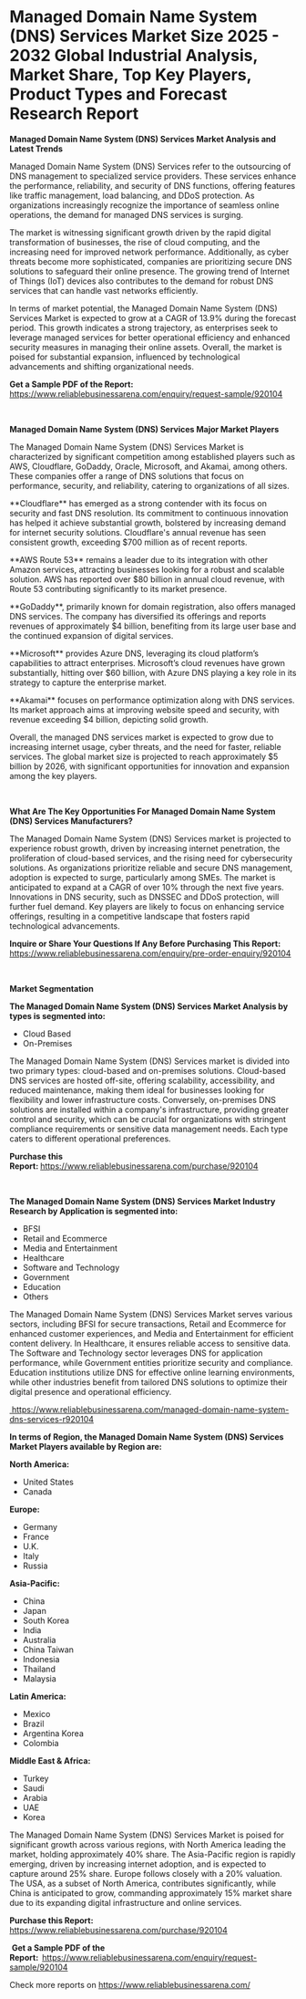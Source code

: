 <p><h1>Managed Domain Name System (DNS) Services Market Size 2025 - 2032 Global Industrial Analysis, Market Share, Top Key Players, Product Types and Forecast Research Report</h1></p><p><strong>Managed Domain Name System (DNS) Services Market Analysis and Latest Trends</strong></p>
<p><p>Managed Domain Name System (DNS) Services refer to the outsourcing of DNS management to specialized service providers. These services enhance the performance, reliability, and security of DNS functions, offering features like traffic management, load balancing, and DDoS protection. As organizations increasingly recognize the importance of seamless online operations, the demand for managed DNS services is surging. </p><p>The market is witnessing significant growth driven by the rapid digital transformation of businesses, the rise of cloud computing, and the increasing need for improved network performance. Additionally, as cyber threats become more sophisticated, companies are prioritizing secure DNS solutions to safeguard their online presence. The growing trend of Internet of Things (IoT) devices also contributes to the demand for robust DNS services that can handle vast networks efficiently.</p><p>In terms of market potential, the Managed Domain Name System (DNS) Services Market is expected to grow at a CAGR of 13.9% during the forecast period. This growth indicates a strong trajectory, as enterprises seek to leverage managed services for better operational efficiency and enhanced security measures in managing their online assets. Overall, the market is poised for substantial expansion, influenced by technological advancements and shifting organizational needs.</p></p>
<p><strong>Get a Sample PDF of the Report:&nbsp;</strong> <a href="https://www.reliablebusinessarena.com/enquiry/request-sample/920104?utm_campaign=2137&utm_medium=2&utm_source=Github&utm_content=ia&utm_term=11032025&utm_id=managed-domain-name-system-dns-services">https://www.reliablebusinessarena.com/enquiry/request-sample/920104</a></p>
<p>&nbsp;</p>
<p><strong>Managed Domain Name System (DNS) Services Major Market Players</strong></p>
<p><p>The Managed Domain Name System (DNS) Services Market is characterized by significant competition among established players such as AWS, Cloudflare, GoDaddy, Oracle, Microsoft, and Akamai, among others. These companies offer a range of DNS solutions that focus on performance, security, and reliability, catering to organizations of all sizes.</p><p>**Cloudflare** has emerged as a strong contender with its focus on security and fast DNS resolution. Its commitment to continuous innovation has helped it achieve substantial growth, bolstered by increasing demand for internet security solutions. Cloudflare's annual revenue has seen consistent growth, exceeding $700 million as of recent reports.</p><p>**AWS Route 53** remains a leader due to its integration with other Amazon services, attracting businesses looking for a robust and scalable solution. AWS has reported over $80 billion in annual cloud revenue, with Route 53 contributing significantly to its market presence.</p><p>**GoDaddy**, primarily known for domain registration, also offers managed DNS services. The company has diversified its offerings and reports revenues of approximately $4 billion, benefiting from its large user base and the continued expansion of digital services.</p><p>**Microsoft** provides Azure DNS, leveraging its cloud platform’s capabilities to attract enterprises. Microsoft’s cloud revenues have grown substantially, hitting over $60 billion, with Azure DNS playing a key role in its strategy to capture the enterprise market.</p><p>**Akamai** focuses on performance optimization along with DNS services. Its market approach aims at improving website speed and security, with revenue exceeding $4 billion, depicting solid growth.</p><p>Overall, the managed DNS services market is expected to grow due to increasing internet usage, cyber threats, and the need for faster, reliable services. The global market size is projected to reach approximately $5 billion by 2026, with significant opportunities for innovation and expansion among the key players.</p></p>
<p>&nbsp;</p>
<p><strong>What Are The Key Opportunities For Managed Domain Name System (DNS) Services Manufacturers?</strong></p>
<p><p>The Managed Domain Name System (DNS) Services market is projected to experience robust growth, driven by increasing internet penetration, the proliferation of cloud-based services, and the rising need for cybersecurity solutions. As organizations prioritize reliable and secure DNS management, adoption is expected to surge, particularly among SMEs. The market is anticipated to expand at a CAGR of over 10% through the next five years. Innovations in DNS security, such as DNSSEC and DDoS protection, will further fuel demand. Key players are likely to focus on enhancing service offerings, resulting in a competitive landscape that fosters rapid technological advancements.</p></p>
<p><strong>Inquire or Share Your Questions If Any Before Purchasing This Report:</strong> <a href="https://www.reliablebusinessarena.com/enquiry/pre-order-enquiry/920104?utm_campaign=2137&utm_medium=2&utm_source=Github&utm_content=ia&utm_term=11032025&utm_id=managed-domain-name-system-dns-services">https://www.reliablebusinessarena.com/enquiry/pre-order-enquiry/920104</a></p>
<p>&nbsp;</p>
<p><strong>Market Segmentation</strong></p>
<p><strong>The Managed Domain Name System (DNS) Services Market Analysis by types is segmented into:</strong></p>
<p><ul><li>Cloud Based</li><li>On-Premises</li></ul></p>
<p><p>The Managed Domain Name System (DNS) Services market is divided into two primary types: cloud-based and on-premises solutions. Cloud-based DNS services are hosted off-site, offering scalability, accessibility, and reduced maintenance, making them ideal for businesses looking for flexibility and lower infrastructure costs. Conversely, on-premises DNS solutions are installed within a company's infrastructure, providing greater control and security, which can be crucial for organizations with stringent compliance requirements or sensitive data management needs. Each type caters to different operational preferences.</p></p>
<p><strong>Purchase this Report:&nbsp;</strong><a href="https://www.reliablebusinessarena.com/purchase/920104?utm_campaign=2137&utm_medium=2&utm_source=Github&utm_content=ia&utm_term=11032025&utm_id=managed-domain-name-system-dns-services">https://www.reliablebusinessarena.com/purchase/920104</a></p>
<p>&nbsp;</p>
<p><strong>The Managed Domain Name System (DNS) Services Market Industry Research by Application is segmented into:</strong></p>
<p><ul><li>BFSI</li><li>Retail and Ecommerce</li><li>Media and Entertainment</li><li>Healthcare</li><li>Software and Technology</li><li>Government</li><li>Education</li><li>Others</li></ul></p>
<p><p>The Managed Domain Name System (DNS) Services Market serves various sectors, including BFSI for secure transactions, Retail and Ecommerce for enhanced customer experiences, and Media and Entertainment for efficient content delivery. In Healthcare, it ensures reliable access to sensitive data. The Software and Technology sector leverages DNS for application performance, while Government entities prioritize security and compliance. Education institutions utilize DNS for effective online learning environments, while other industries benefit from tailored DNS solutions to optimize their digital presence and operational efficiency.</p></p>
<p><a href="https://www.reliablebusinessarena.com/managed-domain-name-system-dns-services-r920104?utm_campaign=2137&utm_medium=2&utm_source=Github&utm_content=ia&utm_term=11032025&utm_id=managed-domain-name-system-dns-services">&nbsp;https://www.reliablebusinessarena.com/managed-domain-name-system-dns-services-r920104</a></p>
<p><strong>In terms of Region, the Managed Domain Name System (DNS) Services Market Players available by Region are:</strong></p>
<p>
    <p> <strong> North America: </strong>
        <ul>
            <li>United States</li>
            <li>Canada</li>
        </ul>
        </p> 
    <p> <strong> Europe: </strong>
        <ul>
            <li>Germany</li>
            <li>France</li>
            <li>U.K.</li>
            <li>Italy</li>
            <li>Russia</li>
        </ul>
        </p> 
    <p> <strong> Asia-Pacific: </strong>
        <ul>
            <li>China</li>
            <li>Japan</li>
            <li>South Korea</li>
            <li>India</li>
            <li>Australia</li>
            <li>China Taiwan</li>
            <li>Indonesia</li>
            <li>Thailand</li>
            <li>Malaysia</li>
        </ul>
        </p> 
    <p> <strong> Latin America: </strong>
        <ul>
            <li>Mexico</li>
            <li>Brazil</li>
            <li>Argentina Korea</li>
            <li>Colombia</li>
        </ul>
        </p> 
    <p> <strong> Middle East & Africa: </strong>
        <ul>
            <li>Turkey</li>
            <li>Saudi</li>
            <li>Arabia</li>
            <li>UAE</li>
            <li>Korea</li>
        </ul>
    </p>
    </p>
<p><p>The Managed Domain Name System (DNS) Services Market is poised for significant growth across various regions, with North America leading the market, holding approximately 40% share. The Asia-Pacific region is rapidly emerging, driven by increasing internet adoption, and is expected to capture around 25% share. Europe follows closely with a 20% valuation. The USA, as a subset of North America, contributes significantly, while China is anticipated to grow, commanding approximately 15% market share due to its expanding digital infrastructure and online services.</p></p>
<p><strong>Purchase this Report: </strong><a href="https://www.reliablebusinessarena.com/purchase/920104?utm_campaign=2137&utm_medium=2&utm_source=Github&utm_content=ia&utm_term=11032025&utm_id=managed-domain-name-system-dns-services">https://www.reliablebusinessarena.com/purchase/920104</a></p>
<p>&nbsp;<strong>Get a Sample PDF of the Report:&nbsp;&nbsp;</strong><a href="https://www.reliablebusinessarena.com/enquiry/request-sample/920104?utm_campaign=2137&utm_medium=2&utm_source=Github&utm_content=ia&utm_term=11032025&utm_id=managed-domain-name-system-dns-services">https://www.reliablebusinessarena.com/enquiry/request-sample/920104</a></p>
<p><strong></strong></p>
<p>Check more reports on <a href="https://www.reliablebusinessarena.com/?utm_campaign=2137&utm_medium=2&utm_source=Github&utm_content=ia&utm_term=11032025&utm_id=managed-domain-name-system-dns-services">https://www.reliablebusinessarena.com/</a></p>